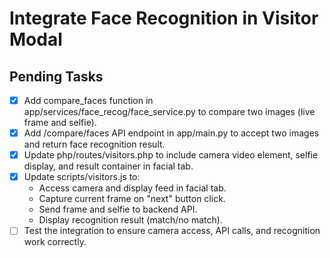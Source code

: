 # Integrate Face Recognition in Visitor Modal

## Pending Tasks
- [x] Add compare_faces function in app/services/face_recog/face_service.py to compare two images (live frame and selfie).
- [x] Add /compare/faces API endpoint in app/main.py to accept two images and return face recognition result.
- [x] Update php/routes/visitors.php to include camera video element, selfie display, and result container in facial tab.
- [x] Update scripts/visitors.js to:
  - Access camera and display feed in facial tab.
  - Capture current frame on "next" button click.
  - Send frame and selfie to backend API.
  - Display recognition result (match/no match).
- [ ] Test the integration to ensure camera access, API calls, and recognition work correctly.
